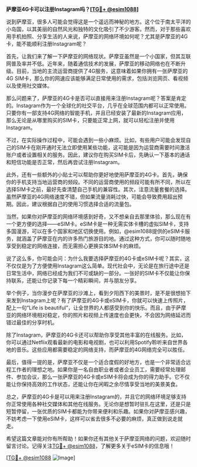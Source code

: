 **萨摩亚4G卡可以注册Instagram吗？[[TG💪+ @esim1088](https://t.me/s/esim1088)]**

说到萨摩亚，很多人可能会觉得这是一个遥远而神秘的地方。这个位于南太平洋的小岛国，以其美丽的自然风光和独特的文化吸引了不少游客。然而，对于那些喜欢用手机拍照、分享生活的人来说，萨摩亚的网络环境如何呢？尤其是萨摩亚的4G卡，能不能顺利注册Instagram呢？

首先，让我们来了解一下萨摩亚的网络现状。萨摩亚虽然是一个小国家，但其互联网普及率并不低。近年来，随着通信技术的发展，萨摩亚的移动网络也在不断升级。目前，当地的主流运营商提供了4G服务，这意味着如果你拥有一张萨摩亚的4G SIM卡，那么你的网速应该能够满足日常使用的需求，包括浏览网页、看视频以及使用社交媒体。

那么问题来了，萨摩亚的4G卡是否可以直接用来注册Instagram呢？答案是肯定的。Instagram作为一个全球化的社交平台，几乎在全球范围内都可以正常使用。只要你有一部支持4G网络的智能手机，并且已经安装了最新的Instagram应用，那么无论是从哪里购买的SIM卡，只要能正常上网，就可以轻松注册并使用Instagram。

不过，在实际操作过程中，可能会遇到一些小麻烦。比如，有些用户可能会发现自己的SIM卡在刚开通时无法立即使用某些功能，这可能是因为运营商需要时间激活账户或者设置相关的服务。因此，建议你在购买SIM卡后，先确认一下基本的通话和短信功能是否正常，然后再尝试注册Instagram。

此外，还有一些额外的小贴士可以帮助你更好地使用萨摩亚的4G卡。首先，确保你的手机支持当地运营商的频段。不同的运营商使用的频段可能有所不同，所以在选择SIM卡之前，最好先查清楚自己手机的兼容性。其次，注意流量套餐的选择。虽然萨摩亚的4G网络速度不错，但如果流量消耗过快，可能会导致费用超出预期。因此，建议根据自己的使用习惯选择合适的流量包。

当然，如果你对萨摩亚的网络环境感到好奇，又不想亲自去那里体验，那么现在有一个更方便的选择——eSIM卡。eSIM卡是一种无需实体卡槽的虚拟SIM卡，支持多国漫游，可以在多个国家和地区切换使用。例如，@esim1088提供的eSIM卡服务，就涵盖了萨摩亚在内的许多热门旅游目的地。通过这种方式，你可以随时随地享受到稳定的网络连接，而无需担心更换实体SIM卡的麻烦。

说了这么多，你可能会问：为什么我要选择萨摩亚的4G卡或eSIM卡呢？其实，这不仅仅是为了方便使用Instagram这么简单。现代社会中，无论是在旅行途中还是日常生活中，网络已经成为我们不可或缺的一部分。一张好的SIM卡不仅能让你保持联系，还能让你记录下每一个精彩瞬间，并与朋友分享。

举个例子，当你漫步在萨摩亚的沙滩上，看到夕阳西下的美景时，是不是很想拍下来发到Instagram上呢？有了萨摩亚的4G卡或eSIM卡，你就可以快速上传照片，配上一句“Life is beautiful”，让全世界的人都感受到你的快乐。而且，由于萨摩亚的网络环境相对稳定，你的照片和视频上传速度也会更快，不会因为网络延迟而错过最佳的分享时机。

除了Instagram，萨摩亚的4G卡还可以帮助你享受其他丰富的在线服务。比如，你可以通过Netflix观看最新的电影和电视剧，也可以利用Spotify聆听来自世界各地的音乐。这些应用都需要稳定的网络支持，而萨摩亚的4G网络完全可以胜任。

最后，值得一提的是，萨摩亚不仅是一个适合度假的好地方，也是一个非常适合远程工作者的理想之地。如果你是一名自由职业者或者企业员工，需要经常处理邮件、参加会议，那么一张萨摩亚的4G卡或eSIM卡将会成为你的得力助手。它不仅能让你保持高效的工作状态，还能让你在闲暇之余尽情享受当地的美景美食。

总之，萨摩亚的4G卡是可以用来注册Instagram的，并且它的网络环境足够支持你正常使用各种社交媒体和其他在线服务。无论你是想暂时驻扎在这里，还是只是短暂停留，一张优质的SIM卡都能为你带来便利和乐趣。如果你对萨摩亚感兴趣，不妨考虑一下使用eSIM卡，这样可以省去很多不必要的麻烦，真正做到说走就走。

希望这篇文章能对你有所帮助！如果你还有其他关于萨摩亚网络的问题，欢迎随时留言讨论。记得关注[TG💪+ @esim1088](https://t.me/s/esim1088)，了解更多关于eSIM卡的信息哦！

[[TG💪+ @esim1088](https://t.me/s/esim1088) ![Image](https://i.postimg.cc/4NQfJmqS/Snipaste-2025-05-13-00-14-12.png)]